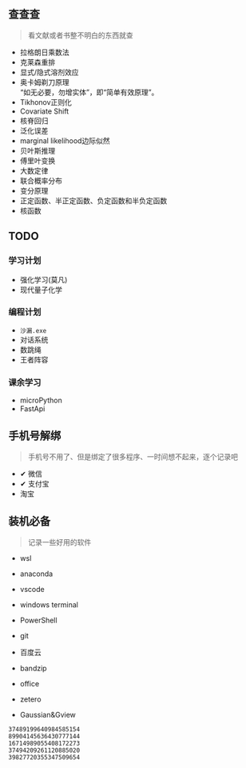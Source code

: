 


## 查查查
> 看文献或者书整不明白的东西就查

- 拉格朗日乘数法
- 克莱森重排
- 显式/隐式溶剂效应
- 奥卡姆剃刀原理  
    “如无必要，勿增实体”，即“简单有效原理”。
- Tikhonov正则化
- Covariate Shift
- 核脊回归
- 泛化误差
- marginal likelihood边际似然
- 贝叶斯推理
- 傅里叶变换
- 大数定律
- 联合概率分布
- 变分原理
- 正定函数、半正定函数、负定函数和半负定函数
- 核函数


## TODO
### 学习计划
- 强化学习(莫凡)
- 现代量子化学

### 编程计划
- `沙漏.exe`
- 对话系统
- 数跳绳
- 王者阵容

### 课余学习
- microPython
- FastApi

## 手机号解绑
> 手机号不用了、但是绑定了很多程序、一时间想不起来，逐个记录吧
- ✔ 微信
- ✔ 支付宝
- 淘宝

## 装机必备
> 记录一些好用的软件
- wsl
- anaconda
- vscode
- windows terminal
- PowerShell
- git

- 百度云
- bandzip
- office
- zetero

- Gaussian&Gview

```
37489199640984585154
89904145636430777144
16714989055408172273
37494209261120885020
39827720355347509654
```